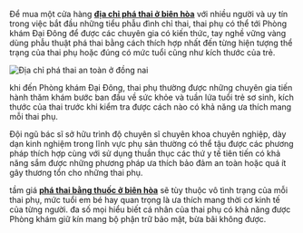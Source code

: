 <p>Để mua một cửa hàng <a href="http://phathaiantoanhcm.com/dia-chi-phong-kham-pha-thai-o-bien-hoa-dong-nai-283.html"><strong>địa chỉ phá thai ở biên hòa</strong></a> với nhiều người và uy tín trong việc bắt đầu những tiểu phẫu đình chỉ thai, thai phụ có thể tới Phòng khám Đại Đông để được các chuyên gia có kiến thức, tay nghề vững vàng dùng phẫu thuật phá thai bằng cách thích hợp nhất đến từng hiện tượng thể trạng của thai phụ hoặc đúng có mức tuổi cũng như kích thước của trẻ.</p>

<p><img alt="Địa chỉ phá thai an toàn ở đồng nai" src="http://phathaiantoanhcm.com/upload/hinhanh/dia-chi-phong-kham-pha-thai-o-bien-hoa-dong-nai-2.jpg" title="Địa chỉ phá thai an toàn ở đồng nai" /></p>

<p>khi đến Phòng khám Đại Đông, thai phụ thường được những chuyên gia tiến hành thăm khám bước ban đầu về sức khỏe và tuần lứa tuổi trẻ sơ sinh, kích thước của thai trước khi kiểm tra được cách nào có khả năng ưa thích mang mỗi thai phụ.</p>

<p>Đội ngũ bác sĩ sở hữu trình độ chuyên sĩ chuyên khoa chuyên nghiệp, dày dạn kinh nghiệm trong lĩnh vực phụ sản thường có thể tậu được các phương pháp thích hợp cùng với sử dụng thuần thục các thứ y tế tiên tiến có khả năng sắm được những phương pháp ưa thích bảo đảm an toàn hoặc quá ít gây thương tổn cho những thai phụ.</p>

<p>tầm giá <a href="http://phathaiantoanhcm.com/phong-kham-pha-thai-bang-thuoc-o-bien-hoa-dong-nai-286.html"><strong>phá thai bằng thuốc ở biên hòa</strong></a> sẽ tùy thuộc vô tình trạng của mỗi thai phụ, mức tuổi em bé hay quan trọng là ưa thích mang thời cơ kinh tế của từng người. đa số mọi hiểu biết cá nhân của thai phụ có khả năng được Phòng khám giữ kín mang bộ phận trữ bảo mật, bừa bãi không được.</p>
